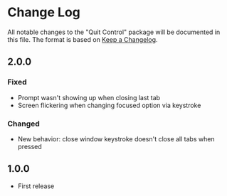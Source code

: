 # Change Log
All notable changes to the "Quit Control" package will be documented in this file.
The format is based on [Keep a Changelog](http://keepachangelog.com/).

## 2.0.0
### Fixed
- Prompt wasn't showing up when closing last tab
- Screen flickering when changing focused option via keystroke

### Changed
- New behavior: close window keystroke doesn't close all tabs when pressed


## 1.0.0

- First release
